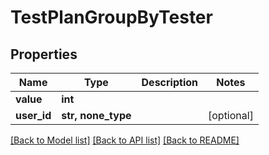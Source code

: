 # TestPlanGroupByTester


## Properties
Name | Type | Description | Notes
------------ | ------------- | ------------- | -------------
**value** | **int** |  | 
**user_id** | **str, none_type** |  | [optional] 

[[Back to Model list]](../README.md#documentation-for-models) [[Back to API list]](../README.md#documentation-for-api-endpoints) [[Back to README]](../README.md)


